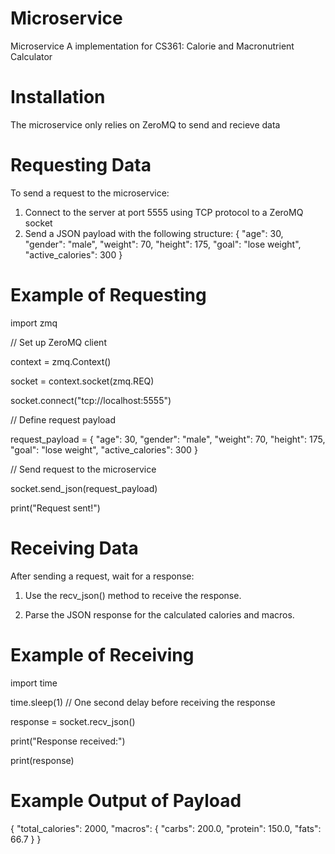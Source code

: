 # Microservice
Microservice A implementation for CS361: Calorie and Macronutrient Calculator

# Installation
The microservice only relies on ZeroMQ to send and recieve data

# Requesting Data
To send a request to the microservice:
1. Connect to the server at port 5555 using TCP protocol to a ZeroMQ socket
2. Send a JSON payload with the following structure:
   {
    "age": 30,
    "gender": "male",
    "weight": 70,
    "height": 175,
    "goal": "lose weight",
    "active_calories": 300
}

# Example of Requesting
import zmq

// Set up ZeroMQ client

context = zmq.Context()

socket = context.socket(zmq.REQ)

socket.connect("tcp://localhost:5555")

// Define request payload

request_payload = {
    "age": 30,
    "gender": "male",
    "weight": 70,
    "height": 175,
    "goal": "lose weight",
    "active_calories": 300
}

// Send request to the microservice

socket.send_json(request_payload)

print("Request sent!")

# Receiving Data
After sending a request, wait for a response:

1. Use the recv_json() method to receive the response.

2. Parse the JSON response for the calculated calories and macros.

# Example of Receiving

import time

time.sleep(1) // One second delay before receiving the response

response = socket.recv_json()

print("Response received:")

print(response)

# Example Output of Payload
{
    "total_calories": 2000,
    "macros": {
        "carbs": 200.0,
        "protein": 150.0,
        "fats": 66.7
    }
}


